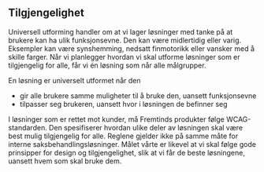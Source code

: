 ## Tilgjengelighet

Universell utforming handler om at vi lager løsninger med tanke på at brukere kan ha ulik funksjonsevne. Den kan være  midlertidig eller varig. Eksempler kan være synshemming, nedsatt finmotorikk eller vansker med å skille farger. Når vi planlegger hvordan vi skal utforme løsninger som er tilgjengelig for alle, får vi én løsning som når alle målgrupper.

En løsning er universelt utformet når den

- gir alle brukere samme muligheter til å bruke den, uansett funksjonsevne
- tilpasser seg brukeren, uansett hvor i løsningen de befinner seg

I løsninger som er rettet mot kunder, må Fremtinds produkter følge WCAG-standarden. Den spesifiserer hvordan ulike deler av løsningen skal være best mulig tilgjengelig for alle. Reglene gjelder ikke på samme måte for interne saksbehandlingsløsninger. Målet vårte er likevel at vi skal følge gode prinsipper for design og tilgjengelighet, slik at vi får de beste løsningene, uansett hvem som skal bruke dem.
